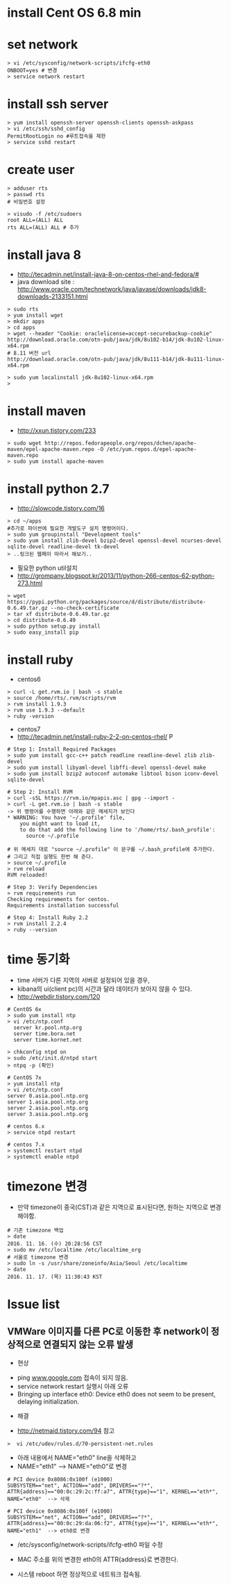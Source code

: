 # install Cent OS 6.8 min

# set network
```
> vi /etc/sysconfig/network-scripts/ifcfg-eth0
ONBOOT=yes # 변경
> service network restart
```

# install ssh server
```
> yum install openssh-server openssh-clients openssh-askpass
> vi /etc/ssh/sshd_config
PermitRootLogin no #루트접속을 제한
> service sshd restart
```

# create user
```
> adduser rts
> passwd rts
# 비밀번호 설정

> visudo -f /etc/sudoers
root ALL=(ALL) ALL
rts ALL=(ALL) ALL # 추가
```

# install java 8
- http://tecadmin.net/install-java-8-on-centos-rhel-and-fedora/#
- java download site : http://www.oracle.com/technetwork/java/javase/downloads/jdk8-downloads-2133151.html
```
> sudo rts
> yum install wget
> mkdir apps
> cd apps
> wget --header "Cookie: oraclelicense=accept-securebackup-cookie" http://download.oracle.com/otn-pub/java/jdk/8u102-b14/jdk-8u102-linux-x64.rpm
# 8.11 버전 url
http://download.oracle.com/otn-pub/java/jdk/8u111-b14/jdk-8u111-linux-x64.rpm

> sudo yum localinstall jdk-8u102-linux-x64.rpm
>
```

# install maven
- http://xxun.tistory.com/233
```
> sudo wget http://repos.fedorapeople.org/repos/dchen/apache-maven/epel-apache-maven.repo -O /etc/yum.repos.d/epel-apache-maven.repo
> sudo yum install apache-maven
```

# install python 2.7
- http://slowcode.tistory.com/16
```
> cd ~/apps
#추가로 파이썬에 필요한 개발도구 설치 명령어이다.
> sudo yum groupinstall "Development tools"
> sudo yum install zlib-devel bzip2-devel openssl-devel ncurses-devel sqlite-devel readline-devel tk-devel
> ..링크된 웹페이 따라서 해보기..
```

- 필요한 python util설치
- http://grompany.blogspot.kr/2013/11/python-266-centos-62-python-273.html
```
> wget https://pypi.python.org/packages/source/d/distribute/distribute-0.6.49.tar.gz --no-check-certificate
> tar xf distribute-0.6.49.tar.gz
> cd distribute-0.6.49
> sudo python setup.py install
> sudo easy_install pip
```

# install ruby
- centos6
```
> curl -L get.rvm.io | bash -s stable
> source /home/rts/.rvm/scripts/rvm
> rvm install 1.9.3
> rvm use 1.9.3 --default
> ruby -version
```

- centos7
- http://tecadmin.net/install-ruby-2-2-on-centos-rhel/ P
```
# Step 1: Install Required Packages
> sudo yum install gcc-c++ patch readline readline-devel zlib zlib-devel
> sudo yum install libyaml-devel libffi-devel openssl-devel make
> sudo yum install bzip2 autoconf automake libtool bison iconv-devel sqlite-devel

# Step 2: Install RVM
> curl -sSL https://rvm.io/mpapis.asc | gpg --import -
> curl -L get.rvm.io | bash -s stable
-> 위 명령어를 수행하면 아래와 같은 메세지가 보인다
* WARNING: You have '~/.profile' file,
    you might want to load it,
    to do that add the following line to '/home/rts/.bash_profile':
      source ~/.profile

# 위 메세지 대로 "source ~/.profile" 이 문구를 ~/.bash_profile에 추가한다.
# 그리고 직접 실행도 한번 해 준다.
> source ~/.profile
> rvm reload
RVM reloaded!

# Step 3: Verify Dependencies
> rvm requirements run
Checking requirements for centos.
Requirements installation successful

# Step 4: Install Ruby 2.2
> rvm install 2.2.4
> ruby --version
```

# time 동기화
- time 서버가 다른 지역의 서버로 설정되어 있을 경우,
- kibana의 ui(client pc)의 시간과 달라 데이터가 보아지 않을 수 있다.
- http://webdir.tistory.com/120
```
# CentOS 6x
> sudo yum install ntp
> vi /etc/ntp.conf
  server kr.pool.ntp.org
  server time.bora.net
  server time.kornet.net

> chkconfig ntpd on
> sudo /etc/init.d/ntpd start
> ntpq -p (확인)

# CentOS 7x
> yum install ntp
> vi /etc/ntp.conf
server 0.asia.pool.ntp.org
server 1.asia.pool.ntp.org
server 2.asia.pool.ntp.org
server 3.asia.pool.ntp.org

# centos 6.x
> service ntpd restart

# centos 7.x
> systemctl restart ntpd
> systemctl enable ntpd
```
# timezone 변경
- 만약 timezone이 중국(CST)과 같은 지역으로 표시된다면, 원하는 지역으로 변경해야함.
```
# 기존 timezone 백업
> date
2016. 11. 16. (수) 20:28:56 CST
> sudo mv /etc/localtime /etc/localtime_org
# 서울로 timezone 변경
> sudo ln -s /usr/share/zoneinfo/Asia/Seoul /etc/localtime
> date
2016. 11. 17. (목) 11:30:43 KST
```

# Issue list
## VMWare 이미지를 다른 PC로 이동한 후 network이 정상적으로 연결되지 않는 오류 발생
- 현상
 * ping www.google.com 접속이 되지 않음.
 * service network restart 실행시 아래 오류
 * Bringing up interface eth0:  Device eth0 does not seem to be present, delaying initialization.

- 해결
 * http://netmaid.tistory.com/94 참고

```
>  vi /etc/udev/rules.d/70-persistent-net.rules
```
 * 아래 내용에서 NAME="eth0" line을 삭제하고
 * NAME="eth1"  --> NAME="eth0"로 변경
```
# PCI device 0x8086:0x100f (e1000)
SUBSYSTEM=="net", ACTION=="add", DRIVERS=="?*", ATTR{address}=="00:0c:29:2c:ff:a7", ATTR{type}=="1", KERNEL=="eth*", NAME="eth0"  --> 삭제

# PCI device 0x8086:0x100f (e1000)
SUBSYSTEM=="net", ACTION=="add", DRIVERS=="?*", ATTR{address}=="00:0c:29:da:06:f2", ATTR{type}=="1", KERNEL=="eth*", NAME="eth1"  --> eth0로 변경
```

 * /etc/sysconfig/network-scripts/ifcfg-eth0 파일 수정
  - MAC 주소를 위의 변경한 eth0의 ATTR{address}로 변경한다.
 * 시스템 reboot 하면 정상적으로 네트워크 접속됨.
